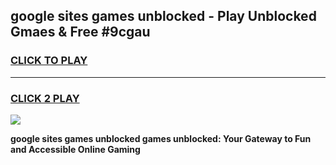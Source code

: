 
## google sites games unblocked - Play Unblocked Gmaes & Free #9cgau
<h3>
<a href="https://news.freeplayer.one?title=google_sites_games_unblocked&ref=03M">CLICK TO PLAY</a></h3>
<hr>

<h3>
<a href="https://news.freeplayer.one?title=google_sites_games_unblocked&ref=03M">CLICK 2 PLAY</a>
  
</h3>

<a href="https://news.freeplayer.one?title=google_sites_games_unblocked&ref=03M"><img src="https://clearcache.store/games.png"></a>


**google sites games unblocked games unblocked: Your Gateway to Fun and Accessible Online Gaming**
